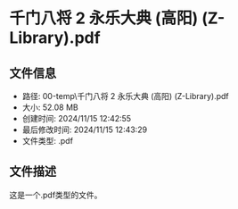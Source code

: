 ﻿# 千门八将 2 永乐大典 (高阳) (Z-Library).pdf

## 文件信息
- 路径: 00-temp\千门八将 2 永乐大典 (高阳) (Z-Library).pdf
- 大小: 52.08 MB
- 创建时间: 2024/11/15 12:42:55
- 最后修改时间: 2024/11/15 12:43:29
- 文件类型: .pdf

## 文件描述
这是一个.pdf类型的文件。

